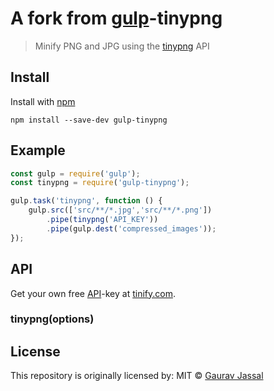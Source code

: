 # A fork from [gulp](https://github.com/creative/gulp-tinypng)-tinypng

> Minify PNG and JPG using the [tinypng](https://tinypng.com/) API



## Install

Install with [npm](https://npmjs.org/package/gulp-tinypng)

```
npm install --save-dev gulp-tinypng
```


## Example

```js
const gulp = require('gulp');
const tinypng = require('gulp-tinypng');

gulp.task('tinypng', function () {
	gulp.src(['src/**/*.jpg','src/**/*.png'])
		.pipe(tinypng('API_KEY'))
		.pipe(gulp.dest('compressed_images'));
});
```


## API
Get your own free [API](https://tinypng.com/developers)-key at [tinify.com](https://tinypng.com/developers).

### tinypng(options)


## License
This repository is originally licensed by:
MIT © [Gaurav Jassal](http://gaurav.jassal.me)
